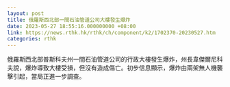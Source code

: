 ```yaml
---
layout: post
title: 俄羅斯西北部一間石油管道公司大樓發生爆炸
date: 2023-05-27 18:55:16.000000000 +08:00
link: https://news.rthk.hk/rthk/ch/component/k2/1702370-20230527.htm
categories: rthk
---
```


俄羅斯西北部普斯科夫州一間石油管道公司的行政大樓發生爆炸，州長韋傑爾尼科夫說，爆炸導致大樓受損，但沒有造成傷亡。初步信息顯示，爆炸由兩架無人機襲擊引起，當局正進一步調查。
